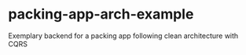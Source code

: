 # packing-app-arch-example
 Exemplary backend for a packing app following clean architecture with CQRS
